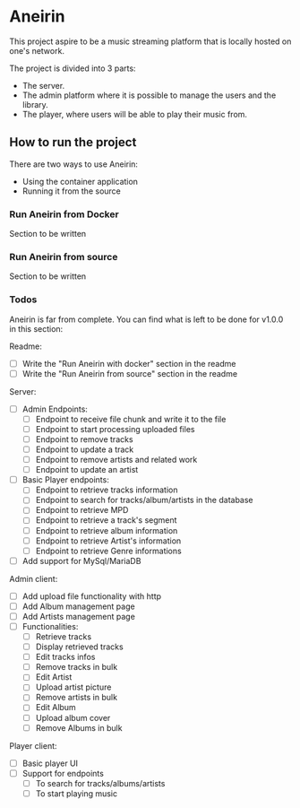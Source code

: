 # Aneirin
This project aspire to be a music streaming platform that is locally hosted on one's network.

The project is divided into 3 parts:
- The server.
- The admin platform where it is possible to manage the users and the library.
- The player, where users will be able to play their music from.

## How to run the project
There are two ways to use Aneirin:
- Using the container application
- Running it from the source

### Run Aneirin from Docker
Section to be written
### Run Aneirin from source
Section to be written

### Todos
Aneirin is far from complete. You can find what is left to be done for v1.0.0 in this section:

Readme:
- [ ] Write the "Run Aneirin with docker" section in the readme
- [ ] Write the "Run Aneirin from source" section in the readme  

Server: 

- [ ] Admin Endpoints:
  - [ ] Endpoint to receive file chunk and write it to the file
  - [ ] Endpoint to start processing uploaded files
  - [ ] Endpoint to remove tracks
  - [ ] Endpoint to update a track
  - [ ] Endpoint to remove artists and related work
  - [ ] Endpoint to update an artist
- [ ] Basic Player endpoints:
  - [ ] Endpoint to retrieve tracks information
  - [ ] Endpoint to search for tracks/album/artists in the database
  - [ ] Endpoint to retrieve MPD
  - [ ] Endpoint to retrieve a track's segment
  - [ ] Endpoint to retrieve album information
  - [ ] Endpoint to retrieve Artist's information
  - [ ] Endpoint to retrieve Genre informations 
- [ ] Add support for MySql/MariaDB

Admin client:
- [ ] Add upload file functionality with http
- [ ] Add Album management page
- [ ] Add Artists management page
- [ ] Functionalities:
  - [ ] Retrieve tracks
  - [ ] Display retrieved tracks
  - [ ] Edit tracks infos
  - [ ] Remove tracks in bulk
  - [ ] Edit Artist
  - [ ] Upload artist picture
  - [ ] Remove artists in bulk
  - [ ] Edit Album
  - [ ] Upload album cover
  - [ ] Remove Albums in bulk

Player client:
- [ ] Basic player UI
- [ ] Support for endpoints
  - [ ] To search for tracks/albums/artists
  - [ ] To start playing music
